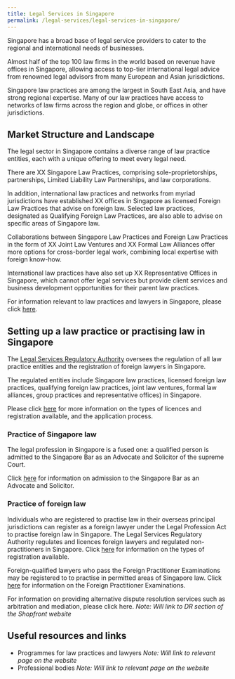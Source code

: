 ```yaml
---
title: Legal Services in Singapore
permalink: /legal-services/legal-services-in-singapore/
---
```

Singapore has a broad base of legal service providers to cater to the regional and international needs of businesses.

Almost half of the top 100 law firms in the world based on revenue have offices in Singapore, allowing access to top-tier international legal advice from renowned legal advisors from many European and Asian jurisdictions.

Singapore law practices are among the largest in South East Asia, and have strong regional expertise. Many of our law practices have access to networks of law firms across the region and globe, or offices in other jurisdictions.

## Market Structure and Landscape

The legal sector in Singapore contains a diverse range of law practice entities, each with a unique offering to meet every legal need.

There are XX Singapore Law Practices, comprising sole-proprietorships, partnerships, Limited Liability Law Partnerships, and law corporations.

In addition, international law practices and networks from myriad jurisdictions have established XX offices in Singapore as licensed Foreign Law Practices that advise on foreign law. Selected law practices, designated as Qualifying Foreign Law Practices, are also able to advise on specific areas of Singapore law.

Collaborations between Singapore Law Practices and Foreign Law Practices in the form of XX Joint Law Ventures and XX Formal Law Alliances offer more options for cross-border legal work, combining local expertise with foreign know-how.

International law practices have also set up XX Representative Offices in Singapore, which cannot offer legal services but provide client services and business development opportunities for their parent law practices.

For information relevant to law practices and lawyers in Singapore, please click [here](https://eservices.mlaw.gov.sg/lsra/search-lawyer-or-law-firm/).

## Setting up a law practice or practising law in Singapore

The [Legal Services Regulatory Authority](https://eservices.mlaw.gov.sg/lsra/lsra-home)   oversees the regulation of all law practice entities and the registration of foreign lawyers in Singapore.

The regulated entities include Singapore law practices, licensed foreign law practices, qualifying foreign law practices, joint law ventures, formal law alliances, group practices and representative offices) in Singapore.

Please click [here](https://www.mlaw.gov.sg/law-practice-entities-and-lawyers/licensing-or-registration-of-law-practice-entities/types-of-licence-or-registration/) for more information on the types of licences and registration available, and the application process.

### Practice of Singapore law

The legal profession in Singapore is a fused one: a qualified person is admitted to the Singapore Bar as an Advocate and Solicitor of the supreme Court.

Click [here](https://www.mlaw.gov.sg/admission-to-the-bar/admission-requirements/) for information on admission to the Singapore Bar as an Advocate and Solicitor.

### Practice of foreign law

Individuals who are registered to practise law in their overseas principal jurisdictions can register as a foreign lawyer under the Legal Profession Act to practise foreign law in Singapore. The Legal Services Regulatory Authority regulates and licences foreign lawyers and regulated non-practitioners in Singapore. Click [here](https://www.mlaw.gov.sg/files/Types_of_LSRA_Individual_Registration_May_2018.pdf) for information on the types of registration available.

Foreign-qualified lawyers who pass the Foreign Practitioner Examinations may be registered to to practise in permitted areas of Singapore law.  Click [here](http://www.sile.edu.sg/foreign-practitioner-examinations) for information on the Foreign Practitioner Examinations.

For information on providing alternative dispute resolution services such as arbitration and mediation, please click here. *Note: Will link to DR section of the Shopfront website*


## Useful resources and links

- Programmes for law practices and lawyers *Note: Will link to relevant page on the website*
- Professional bodies *Note: Will link to relevant page on the website*

